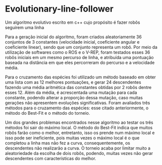 # Evolutionary-line-follower
Um algoritmo evolutivo escrito em c++ cujo propósito é fazer robôs seguirem uma linha

Para a geração inicial do algoritmo, foram criados aleatoriamente 36 conjuntos de 3 constantes (velocidade inicial, coeficiente angular e coeficiente linear), sendo que um conjunto representa um robô. Por meio da utilização de softwares como o ROS e o V-REP, foram testados esses 36 robôs iniciais em um mesmo percurso de linha, e atribuída uma pontuação baseada na distância em que eles percorreram do percurso e a velocidade média.

Para o cruzamento das espécies foi utilizado um método baseado em obter uma lista com as 12 melhores pontuações, e gerar 24 descendentes fazendo uma média aritmética das constantes obtidas por 2 robôs dentre esses 12. Além da média, é acrescentada uma mutação para cada constante, podendo alterar a proporção dessa mutação, caso muitas gerações não apresentem evoluções significativas. Foram avaliados três métodos para o cruzamento das espécies: esse citado anteriormente, o método do Best-Fit e o método do torneio. 

Um dos grandes problemas encontrados nesse algoritmo ao testar os três métodos foi sair do máximo local. O método do Best-Fit indica que muitos robôs farão como o melhor, entretanto, isso os prende num máximo local e isso pode ser ineficiente, pois muitas vezes o máximo local é o que completou a linha mas não fez a curva, consequentemente, os descendentes não realizarão a curva. O torneio acaba por limitar muito a aleatoriedade da escolha de dois robôs, podendo, muitas vezes não gerar descendentes com características do melhor.
